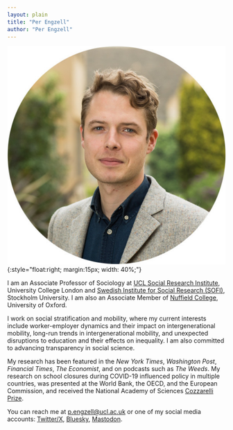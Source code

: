 ```yaml
---
layout: plain
title: "Per Engzell"
author: "Per Engzell"
---
```


![Per Engzell](portrait.jpg){:style="float:right; margin:15px; width: 40%;"}

I am an Associate Professor of Sociology at [UCL Social Research Institute](https://www.ucl.ac.uk/ioe/departments-and-centres/departments/ucl-social-research-institute), University College London and [Swedish Institute for Social Research (SOFI)](https://www.su.se/swedish-institute-for-social-research/), Stockholm University. I am also an Associate Member of [Nuffield College](https://www.nuffield.ox.ac.uk), University of Oxford. 

I work on social stratification and mobility, where my current interests include worker-employer dynamics and their impact on intergenerational mobility, long-run trends in intergenerational mobility, and unexpected disruptions to education and their effects on inequality. I am also committed to advancing transparency in social science. 

My research has been featured in the *New York Times*, *Washington Post*, *Financial Times*, *The Economist*, and on podcasts such as *The Weeds*. My research on school closures during COVID-19 influenced policy in multiple countries, was presented at the World Bank, the OECD, and the European Commission, and received the National Academy of Sciences [Cozzarelli Prize](https://www.youtube.com/watch?v=Yhuv1yJrdC4). 

You can reach me at [p.engzell@ucl.ac.uk](mailto:p.engzell@ucl.ac.uk) or one of my social media accounts: [Twitter/X](https://twitter.com/pengzell), [Bluesky](https://bsky.app/profile/pengzell.bsky.social), <a rel="me" href="https://sciences.social/@per">Mastodon</a>.
